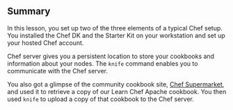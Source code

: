 ## Summary

In this lesson, you set up two of the three elements of a typical Chef setup. You installed the Chef DK and the Starter Kit on your workstation and set up your hosted Chef account.

Chef server gives you a persistent location to store your cookbooks and information about your nodes. The `knife` command enables you to communicate with the Chef server.

You also got a glimpse of the community cookbook site, [Chef Supermarket](https://supermarket.chef.io), and used it to retrieve a copy of our Learn Chef Apache cookbook. You then used `knife` to upload a copy of that cookbook to the Chef server.
